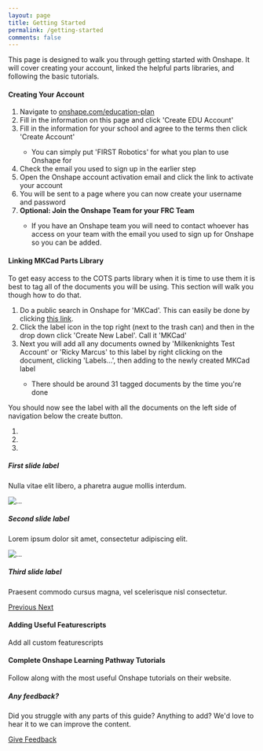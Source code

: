 ```yaml
---
layout: page
title: Getting Started
permalink: /getting-started
comments: false
---
```


<!-- Left side -->
<div class="row justify-content-between">
    <div class="col-md-8 pr-5">
        <p>This page is designed to walk you through getting started with Onshape. It will cover creating your account, linked the helpful parts libraries, and following the basic tutorials.</p>
        <div id="account">
            <h4>Creating Your Account</h4>
            <ol>
                <li>Navigate to <a target="_blank" rel="noopener noreferrer" href="https://www.onshape.com/education-plan">onshape.com/education-plan</a></li>
                <li>Fill in the information on this page and click 'Create EDU Account'</li>
                <li>Fill in the information for your school and agree to the terms then click 'Create Account'</li>
                <ul><li>You can simply put 'FIRST Robotics' for what you plan to use Onshape for</li></ul>
                <li>Check the email you used to sign up in the earlier step</li>
                <li>Open the Onshape account activation email and click the link to activate your account</li>
                <li>You will be sent to a page where you can now create your username and password</li>
                <li><b>Optional: Join the Onshape Team for your FRC Team</b></li>
                <ul><li>If you have an Onshape team you will need to contact whoever has access on your team with the email you used to sign up for Onshape so you can be added.</li></ul>
                </ol>
        </div>
        <div id="mkcad">
            <h4>Linking MKCad Parts Library</h4>
            <p>To get easy access to the COTS parts library when it is time to use them it is best to tag all of the documents you will be using. This section will walk you though how to do that.</p>
            <ol>
            <li>Do a public search in Onshape for 'MKCad'. This can easily be done by clicking <a target="_blank" rel="noopener noreferrer" href="https://cad.onshape.com/documents?nodeId=3&resourceType=filter&q=_all:MKCad">this link</a>.</li>
            <li>Click the label icon in the top right (next to the trash can) and then in the drop down click 'Create New Label'. Call it 'MKCad'</li>
            <li>Next you will add all any documents owned by 'Milkenknights Test Account' or 'Ricky Marcus' to this label by right clicking on the document, clicking 'Labels...', then adding to the newly created MKCad label</li>
            <ul><li>There should be around 31 tagged documents by the time you're done</li></ul>
            </ol>
            <p>You should now see the label with all the documents on the left side of navigation below the create button.</p>
            <!-- Carousel -->
            <div id="carouselExampleCaptions" class="carousel slide" data-interval="false" data-ride="carousel">
                <ol class="carousel-indicators">
                    <li data-target="#carouselExampleCaptions" data-slide-to="0" class="active"></li>
                    <li data-target="#carouselExampleCaptions" data-slide-to="1"></li>
                    <li data-target="#carouselExampleCaptions" data-slide-to="2"></li>
                </ol>
                <div class="carousel-inner" role="listbox">
                    <div class="carousel-item active text-center p-4">
                        <h5>First slide label</h5>
                        <p>Nulla vitae elit libero, a pharetra augue mollis interdum.</p>
                    <!-- <img src="/assets/images/10.jpg" class="d-block w-100" alt="...">
                    <div class="carousel-caption d-none d-md-block">
                        <h5>First slide label</h5>
                        <p>Nulla vitae elit libero, a pharetra augue mollis interdum.</p>
                    </div> -->
                    </div>
                    <div class="carousel-item">
                    <img src="/assets/images/11.jpg" class="d-block w-100" alt="...">
                    <div class="carousel-caption d-none d-md-block">
                        <h5>Second slide label</h5>
                        <p>Lorem ipsum dolor sit amet, consectetur adipiscing elit.</p>
                    </div>
                    </div>
                    <div class="carousel-item">
                    <img src="/assets/images/12.jpg" class="d-block w-100" alt="...">
                    <div class="carousel-caption d-none d-md-block">
                        <h5>Third slide label</h5>
                        <p>Praesent commodo cursus magna, vel scelerisque nisl consectetur.</p>
                    </div>
                    </div>
                </div>
                <a class="carousel-control-prev" href="#carouselExampleCaptions" role="button" data-slide="prev">
                    <span class="carousel-control-prev-icon" aria-hidden="true"></span>
                    <span class="sr-only">Previous</span>
                </a>
                <a class="carousel-control-next" href="#carouselExampleCaptions" role="button" data-slide="next">
                    <span class="carousel-control-next-icon" aria-hidden="true"></span>
                    <span class="sr-only">Next</span>
                </a>
                </div>
        </div>
        <div id="featurescripts">
            <h4>Adding Useful Featurescripts</h4>
            <p>Add all custom featurescripts</p>
        </div>
        <div id="tutorials">
            <h4>Complete Onshape Learning Pathway Tutorials</h4>
            <p>Follow along with the most useful Onshape tutorials on their website.</p>
        </div>
    </div>
<!-- Right side -->
    <div class="col-md-4">
        <div class="sticky-top sticky-top-80">
            <h5>Any feedback?</h5>
            <p>Did you struggle with any parts of this guide? Anything to add? We'd love to hear it to we can improve the content.</p>
            <a href="/contribute" class="btn btn-primary">Give Feedback</a>
        </div>
    </div>
</div>
